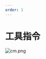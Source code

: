 ```yaml
---
order: 1
---
```


# 工具指令

![cm.png](/cm.png)

<br/>
<br/>
<br/>
<ContributorsList relative="README.md" />
<br/>
<br/>
<br/>
<Vssue :title="$title" />
